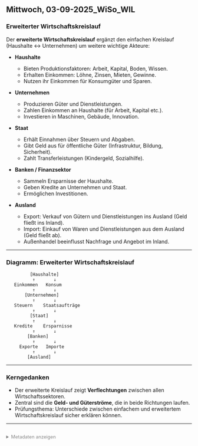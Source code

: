 ﻿
## Mittwoch, 03-09-2025_WiSo_WIL

### Erweiterter Wirtschaftskreislauf

Der **erweiterte Wirtschaftskreislauf** ergänzt den einfachen Kreislauf (Haushalte ↔ Unternehmen) um weitere wichtige Akteure:

- **Haushalte**  
  - Bieten Produktionsfaktoren: Arbeit, Kapital, Boden, Wissen.  
  - Erhalten Einkommen: Löhne, Zinsen, Mieten, Gewinne.  
  - Nutzen ihr Einkommen für Konsumgüter und Sparen.  

- **Unternehmen**  
  - Produzieren Güter und Dienstleistungen.  
  - Zahlen Einkommen an Haushalte (für Arbeit, Kapital etc.).  
  - Investieren in Maschinen, Gebäude, Innovation.  

- **Staat**  
  - Erhält Einnahmen über Steuern und Abgaben.  
  - Gibt Geld aus für öffentliche Güter (Infrastruktur, Bildung, Sicherheit).  
  - Zahlt Transferleistungen (Kindergeld, Sozialhilfe).  

- **Banken / Finanzsektor**  
  - Sammeln Ersparnisse der Haushalte.  
  - Geben Kredite an Unternehmen und Staat.  
  - Ermöglichen Investitionen.  

- **Ausland**  
  - Export: Verkauf von Gütern und Dienstleistungen ins Ausland (Geld fließt ins Inland).  
  - Import: Einkauf von Waren und Dienstleistungen aus dem Ausland (Geld fließt ab).  
  - Außenhandel beeinflusst Nachfrage und Angebot im Inland.  

---

### Diagramm: Erweiterter Wirtschaftskreislauf
```
         [Haushalte]
          ↑       ↓
   Einkommen   Konsum
          ↑       ↓
       [Unternehmen]
          ↑       ↓
   Steuern    Staatsaufträge
          ↑       ↓
         [Staat]
          ↑       ↓
   Kredite    Ersparnisse
          ↑       ↓
        [Banken]
          ↑       ↓
     Exporte   Importe
          ↑       ↓
        [Ausland]
```

---

### Kerngedanken
- Der erweiterte Kreislauf zeigt **Verflechtungen** zwischen allen Wirtschaftssektoren.  
- Zentral sind die **Geld- und Güterströme**, die in beide Richtungen laufen.  
- Prüfungsthema: Unterschiede zwischen einfachem und erweitertem Wirtschaftskreislauf sicher erklären können.  

---

<details style="margin-top: 2em;">
<summary style="font-size: 0.9em; color: #888;">Metadaten anzeigen</summary>
<p style="font-size: 0.85em; color: grey;">
Teil der FIAE-Umschulung (2025–2027) am BFW Mühlenbeck.<br>
Diese Mitschrift entstand im Unterricht am 03.09.2025 mit WIL.<br>
Sie basiert auf gemeinsam erarbeiteten Inhalten und ergänzenden Übungsbeispielen vom 03.09.2025.<br><br>
Die Version wurde inhaltlich überarbeitet, strukturell optimiert und technisch ergänzt,<br>
um Lernerfolg, Prüfungsrelevanz und Nachvollziehbarkeit zu fördern.<br><br>
Öffentlich dokumentiert zur Wiederholung, Prüfungsvorbereitung und als Orientierungshilfe für Dritte.<br><br>
Quelle: Eigene Mitschrift & Unterrichtsinhalte<br>
Autor: Sean Conroy<br>
Lizenz: <a href="https://creativecommons.org/licenses/by-nc-sa/4.0/" target="_blank">CC BY-NC-SA 4.0</a>
</p>
</details>

